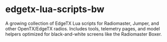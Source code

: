 # edgetx-lua-scripts-bw
A growing collection of EdgeTX Lua scripts for Radiomaster, Jumper, and other OpenTX/EdgeTX radios. Includes tools, telemetry pages, and model helpers optimized for black-and-white screens like the Radiomaster Boxer.

